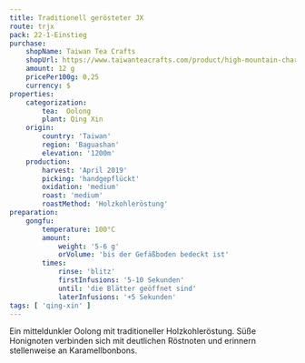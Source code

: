 ```yaml
---
title: Traditionell gerösteter JX
route: trjx
pack: 22-1-Einstieg
purchase:
    shopName: Taiwan Tea Crafts
    shopUrl: https://www.taiwanteacrafts.com/product/high-mountain-charcoal-pit-fired-oolong-tea
    amount: 12 g
    pricePer100g: 0,25
    currency: $
properties:
    categorization:
        tea:  Oolong
        plant: Qing Xin
    origin:
        country: 'Taiwan'
        region: 'Baguashan'
        elevation: '1200m'
    production:
        harvest: 'April 2019'
        picking: 'handgepflückt'
        oxidation: 'medium'
        roast: 'medium'
        roastMethod: 'Holzkohleröstung'
preparation:
    gongfu:
        temperature: 100°C
        amount:
            weight: '5-6 g'
            orVolume: 'bis der Gefäßboden bedeckt ist'
        times:
            rinse: 'blitz'
            firstInfusions: '5-10 Sekunden'
            until: 'die Blätter geöffnet sind'
            laterInfusions: '+5 Sekunden'
tags: [ 'qing-xin' ]
---
```

Ein mitteldunkler Oolong mit traditioneller Holzkohleröstung. Süße Honignoten verbinden sich mit deutlichen Röstnoten und erinnern stellenweise an Karamellbonbons.